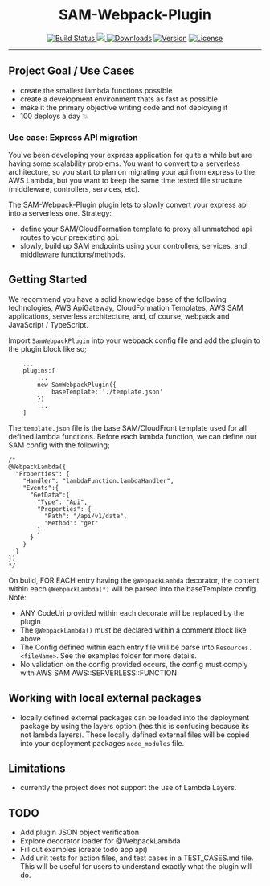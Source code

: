 <h1 style="text-align:center"> SAM-Webpack-Plugin</h1>

<p style="text-align:center">
  <a href="https://circleci.com/gh/garrettculos/sam-webpack-plugin/tree/dev">
    <img src="https://circleci.com/gh/GarrettCulos/sam-webpack-plugin.svg?style=shield&circle-token=e22c541987ebae9756fcf4ab3774cf887d20bfa0" alt="Build Status">
  </a>  
  <a href="https://codecov.io/gh/GarrettCulos/sam-webpack-plugin">
    <img src="https://codecov.io/gh/GarrettCulos/sam-webpack-plugin/branch/master/graph/badge.svg" />
  </a>
  <a href="https://www.npmjs.com/package/sam-webpack-plugin"><img src="https://img.shields.io/npm/dt/sam-webpack-plugin.svg" alt="Downloads"></a>
  <a href="https://www.npmjs.com/package/sam-webpack-plugin"><img src="https://img.shields.io/npm/v/sam-webpack-plugin.svg" alt="Version"></a>
  <a href="https://www.npmjs.com/package/sam-webpack-plugin"><img src="https://img.shields.io/npm/l/sam-webpack-plugin.svg" alt="License"></a>
</p>

---

## Project Goal / Use Cases

- create the smallest lambda functions possible
- create a development environment thats as fast as possible
- make it the primary objective writing code and not deploying it
- 100 deploys a day :boom:

### Use case: Express API migration

You've been developing your express application for quite a while but are having some scalability problems. You want to convert to a serverless architecture, so you start to plan on migrating your api from express to the AWS Lambda, but you want to keep the same time tested file structure (middleware, controllers, services, etc).

The SAM-Webpack-Plugin plugin lets to slowly convert your express api into a serverless one. Strategy:

- define your SAM/CloudFormation template to proxy all unmatched api routes to your preexisting api.
- slowly, build up SAM endpoints using your controllers, services, and middleware functions/methods.

<!-- ### Use case: Fresh start

Your starting a most exciting project! Building a to-do app. SAM-Webpack-Plugin helps you get thats first production deploy fast but having the deployment tools build into the environment your working in. (see example for sample SAM commands) -->

## Getting Started

We recommend you have a solid knowledge base of the following technologies, AWS ApiGateway, CloudFormation Templates, AWS SAM applications, serverless architecture, and, of course, webpack and JavaScript / TypeScript.

Import `SamWebpackPlugin` into your webpack config file and add the plugin to the plugin block like so;

```
    ...
    plugins:[
        ...
        new SamWebpackPlugin({
            baseTemplate: './template.json'
        })
        ...
    ]
```

The `template.json` file is the base SAM/CloudFront template used for all defined lambda functions.
Before each lambda function, we can define our SAM config with the following;

```
/*
@WebpackLambda({
  "Properties": {
    "Handler": "lambdaFunction.lambdaHandler",
    "Events":{
      "GetData":{
        "Type": "Api",
        "Properties": {
          "Path": "/api/v1/data",
          "Method": "get"
        }
      }
    }
  }
})
*/
```

On build, FOR EACH entry having the `@WebpackLambda` decorator, the content within each `@WebpackLambda(*)` will be parsed into the baseTemplate config. Note:

- ANY CodeUri provided within each decorate will be replaced by the plugin
- The `@WebpackLambda()` must be declared within a comment block like above
- The Config defined within each entry file will be parse into `Resources.<fileName>`. See the examples folder for more details.
- No validation on the config provided occurs, the config must comply with AWS SAM AWS::SERVERLESS::FUNCTION

## Working with local external packages

- locally defined external packages can be loaded into the deployment package by using the layers option (hes this is confusing because its not lambda layers). These locally defined external files will be copied into your deployment packages `node_modules` file.

## Limitations

- currently the project does not support the use of Lambda Layers.

## TODO

- Add plugin JSON object verification
- Explore decorator loader for @WebpackLambda
- Fill out examples (create todo app api)
- Add unit tests for action files, and test cases in a TEST_CASES.md file. This will be useful for users to understand exactly what the plugin will do.
